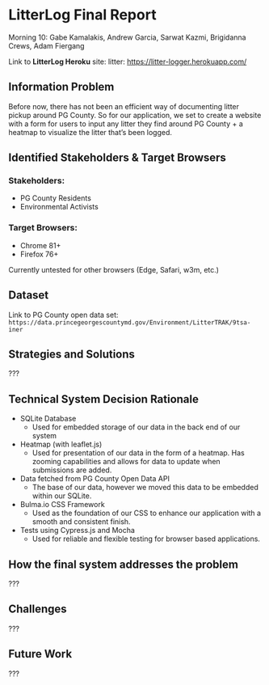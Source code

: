 # LitterLog Final Report

Morning 10: Gabe Kamalakis, Andrew Garcia, Sarwat Kazmi, Brigidanna Crews, Adam Fiergang

Link to **LitterLog Heroku** site: litter: https://litter-logger.herokuapp.com/

## Information Problem
Before now, there has not been an efficient way of documenting litter pickup around PG County. So for our application, we set to create a website with a form for users to input any litter they find around PG County + a heatmap to visualize the litter that’s been logged.

## Identified Stakeholders & Target Browsers
### Stakeholders:
- PG County Residents
- Environmental Activists
### Target Browsers:
- Chrome 81+
- Firefox 76+

Currently untested for other browsers (Edge, Safari, w3m, etc.)

## Dataset

Link to PG County open data set:
``https://data.princegeorgescountymd.gov/Environment/LitterTRAK/9tsa-iner``

## Strategies and Solutions
???

## Technical System Decision Rationale

- SQLite Database
  - Used for embedded storage of our data in the back end of our system
- Heatmap (with leaflet.js)
  - Used for presentation of our data in the form of a heatmap. Has zooming capabilities and allows for data to update when submissions are added.
- Data fetched from PG County Open Data API
  - The base of our data, however we moved this data to be embedded within our SQLite.
- Bulma.io CSS Framework
  - Used as the foundation of our CSS to enhance our application with a smooth and consistent finish.
- Tests using Cypress.js and Mocha
  - Used for reliable and flexible testing for browser based applications.

## How the final system addresses the problem
???

## Challenges
???

## Future Work
???
